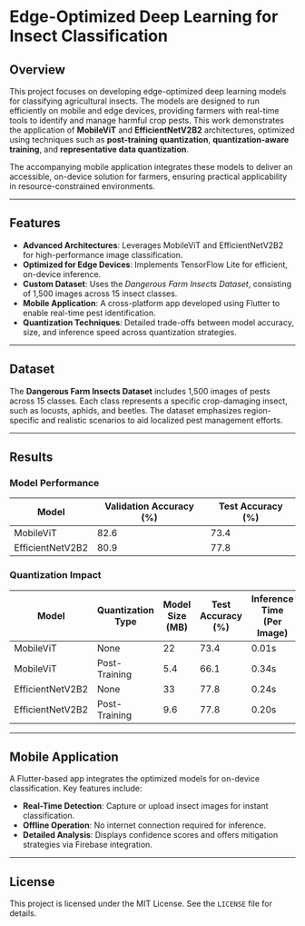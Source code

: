 
# **Edge-Optimized Deep Learning for Insect Classification**

## Overview

This project focuses on developing edge-optimized deep learning models for classifying agricultural insects. The models are designed to run efficiently on mobile and edge devices, providing farmers with real-time tools to identify and manage harmful crop pests. This work demonstrates the application of **MobileViT** and **EfficientNetV2B2** architectures, optimized using techniques such as **post-training quantization**, **quantization-aware training**, and **representative data quantization**.

The accompanying mobile application integrates these models to deliver an accessible, on-device solution for farmers, ensuring practical applicability in resource-constrained environments.

---

## Features

- **Advanced Architectures**: Leverages MobileViT and EfficientNetV2B2 for high-performance image classification.
- **Optimized for Edge Devices**: Implements TensorFlow Lite for efficient, on-device inference.
- **Custom Dataset**: Uses the *Dangerous Farm Insects Dataset*, consisting of 1,500 images across 15 insect classes.
- **Mobile Application**: A cross-platform app developed using Flutter to enable real-time pest identification.
- **Quantization Techniques**: Detailed trade-offs between model accuracy, size, and inference speed across quantization strategies.

---

## Dataset

The **Dangerous Farm Insects Dataset** includes 1,500 images of pests across 15 classes. Each class represents a specific crop-damaging insect, such as locusts, aphids, and beetles. The dataset emphasizes region-specific and realistic scenarios to aid localized pest management efforts.

---

## Results

### Model Performance

| Model               | Validation Accuracy (%) | Test Accuracy (%) |
|---------------------|-------------------------|-------------------|
| MobileViT           | 82.6                   | 73.4             |
| EfficientNetV2B2    | 80.9                   | 77.8             |

### Quantization Impact

| Model               | Quantization Type       | Model Size (MB) | Test Accuracy (%) | Inference Time (Per Image) |
|---------------------|-------------------------|----------------|-------------------|----------------------------|
| MobileViT           | None                   | 22             | 73.4             | 0.01s                     |
| MobileViT           | Post-Training          | 5.4            | 66.1             | 0.34s                     |
| EfficientNetV2B2    | None                   | 33             | 77.8             | 0.24s                     |
| EfficientNetV2B2    | Post-Training          | 9.6            | 77.8             | 0.20s                     |

---

## Mobile Application

A Flutter-based app integrates the optimized models for on-device classification. Key features include:

- **Real-Time Detection**: Capture or upload insect images for instant classification.
- **Offline Operation**: No internet connection required for inference.
- **Detailed Analysis**: Displays confidence scores and offers mitigation strategies via Firebase integration.

---

## License

This project is licensed under the MIT License. See the `LICENSE` file for details.
